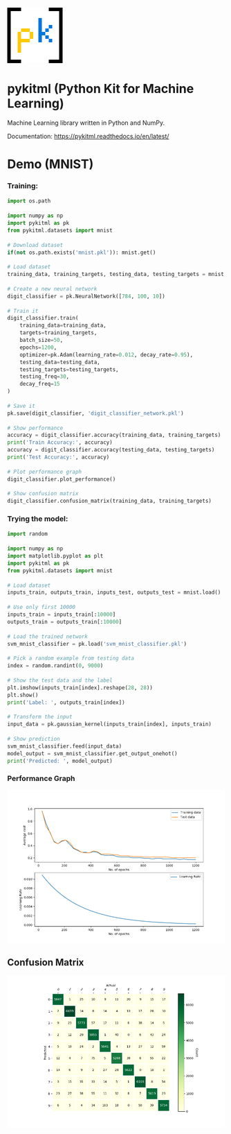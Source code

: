 ![pykitml logo](pykitml128.png)

# pykitml (Python Kit for Machine Learning)
Machine Learning library written in Python and NumPy.

Documentation: https://pykitml.readthedocs.io/en/latest/

# Demo (MNIST)
### Training:
``` python
import os.path

import numpy as np
import pykitml as pk
from pykitml.datasets import mnist
    
# Download dataset
if(not os.path.exists('mnist.pkl')): mnist.get()

# Load dataset
training_data, training_targets, testing_data, testing_targets = mnist.load()
    
# Create a new neural network
digit_classifier = pk.NeuralNetwork([784, 100, 10])
    
# Train it
digit_classifier.train(
    training_data=training_data,
    targets=training_targets, 
    batch_size=50, 
    epochs=1200, 
    optimizer=pk.Adam(learning_rate=0.012, decay_rate=0.95), 
    testing_data=testing_data, 
    testing_targets=testing_targets,
    testing_freq=30,
    decay_freq=15
)
    
# Save it
pk.save(digit_classifier, 'digit_classifier_network.pkl')

# Show performance
accuracy = digit_classifier.accuracy(training_data, training_targets)
print('Train Accuracy:', accuracy)        
accuracy = digit_classifier.accuracy(testing_data, testing_targets)
print('Test Accuracy:', accuracy)
    
# Plot performance graph
digit_classifier.plot_performance()

# Show confusion matrix
digit_classifier.confusion_matrix(training_data, training_targets)
```

### Trying the model:
```python
import random

import numpy as np
import matplotlib.pyplot as plt
import pykitml as pk
from pykitml.datasets import mnist

# Load dataset
inputs_train, outputs_train, inputs_test, outputs_test = mnist.load()

# Use only first 10000
inputs_train = inputs_train[:10000]
outputs_train = outputs_train[:10000]

# Load the trained network
svm_mnist_classifier = pk.load('svm_mnist_classifier.pkl')

# Pick a random example from testing data
index = random.randint(0, 9000)

# Show the test data and the label
plt.imshow(inputs_train[index].reshape(28, 28))
plt.show()
print('Label: ', outputs_train[index])

# Transform the input
input_data = pk.gaussian_kernel(inputs_train[index], inputs_train)

# Show prediction
svm_mnist_classifier.feed(input_data)
model_output = svm_mnist_classifier.get_output_onehot()
print('Predicted: ', model_output)
```

### Performance Graph

![Performance Graph](docs/demo_pics/neural_network_perf_graph.png)

## Confusion Matrix

![Confusion Matrix](docs/demo_pics/neural_network_confusion_matrix.png)


